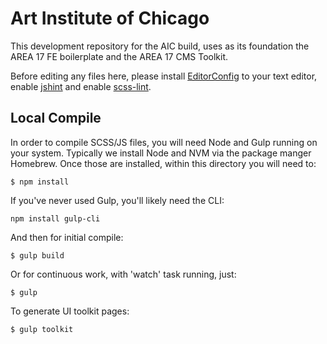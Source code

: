 # Art Institute of Chicago

This development repository for the AIC build, uses as its foundation the AREA 17 FE boilerplate and the AREA 17 CMS Toolkit.

Before editing any files here, please install [EditorConfig](https://code.area17.com/a17/fe-boilerplate/wikis/dotfiles-editorconfig) to your text editor, enable [jshint](https://code.area17.com/a17/fe-boilerplate/wikis/dotfiles-jshintrc) and enable [scss-lint](https://code.area17.com/a17/fe-boilerplate/wikis/dotfiles-scss-lint-yml).

## Local Compile

In order to compile SCSS/JS files, you will need Node and Gulp running on your system. Typically we install Node and NVM via the package manger Homebrew. Once those are installed, within this directory you will need to:

```
$ npm install
```

If you've never used Gulp, you'll likely need the CLI:

```
npm install gulp-cli
```

And then for initial compile:

```
$ gulp build
```

Or for continuous work, with 'watch' task running, just:

```
$ gulp
```

To generate UI toolkit pages:

```
$ gulp toolkit
```
